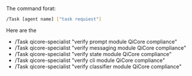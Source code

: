 The command forat:
```bash
/Task [agent name] ["task requiest"]
```

Here are the 
- /Task qicore-specialist "verify prompt module QiCore compliance"  
- /Task qicore-specialist "verify messaging module QiCore compliance"
- /Task qicore-specialist "verify state module QiCore compliance"
- /Task qicore-specialist "verify cli module QiCore compliance"
- /Task qicore-specialist "verify classifier module QiCore compliance"
